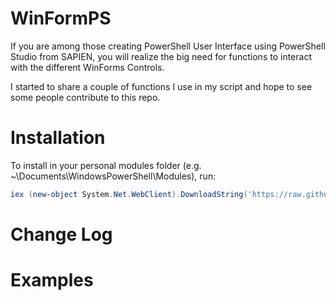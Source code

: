 # WinFormPS

If you are among those creating PowerShell User Interface using PowerShell Studio from SAPIEN, you will realize the big need for functions to interact with the different WinForms Controls.

I started to share a couple of functions I use in my script and hope to see some people contribute to this repo.

# Installation
To install in your personal modules folder (e.g. ~\Documents\WindowsPowerShell\Modules), run:

```powershell
iex (new-object System.Net.WebClient).DownloadString('https://raw.githubusercontent.com/lazywinadmin/WinFormPS/master/install.ps1')
```
# Change Log

# Examples


